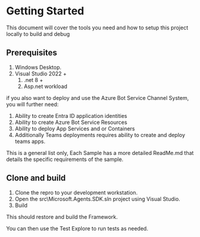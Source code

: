 # Getting Started

This document will cover the tools you need and how to setup this project locally to build and debug

## Prerequisites

1. Windows Desktop.
1. Visual Studio 2022 +
    1. .net 8 +
    1. Asp.net workload

if you also want to deploy and use the Azure Bot Service Channel System, you will further need:

1. Ability to create Entra ID application identities
1. Ability to create Azure Bot Service Resources
1. Ability to deploy App Services and or Containers
1. Additionally Teams deployments requires ability to create and deploy teams apps.

This is a general list only, Each Sample has a more detailed ReadMe.md that details the specific requirements of the sample.

## Clone and build

1. Clone the repro to your development workstation.
1. Open the src\Microsoft.Agents.SDK.sln project using Visual Studio.
1. Build

This should restore and build the Framework.

You can then use the Test Explore to run tests as needed.
